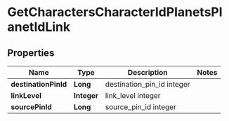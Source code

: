 
# GetCharactersCharacterIdPlanetsPlanetIdLink

## Properties
Name | Type | Description | Notes
------------ | ------------- | ------------- | -------------
**destinationPinId** | **Long** | destination_pin_id integer | 
**linkLevel** | **Integer** | link_level integer | 
**sourcePinId** | **Long** | source_pin_id integer | 



